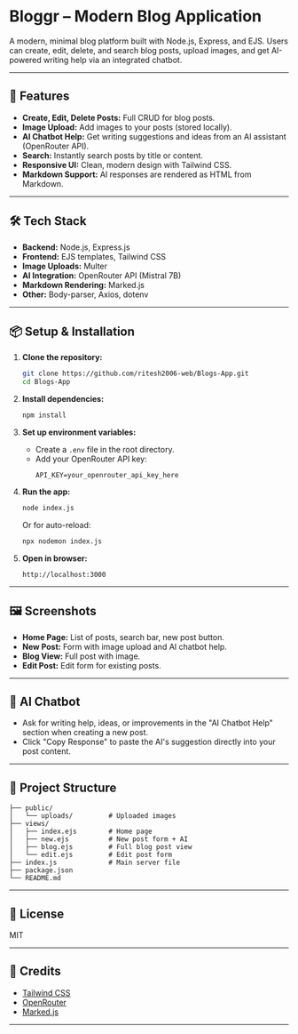# Bloggr – Modern Blog Application

A modern, minimal blog platform built with Node.js, Express, and EJS. Users can create, edit, delete, and search blog posts, upload images, and get AI-powered writing help via an integrated chatbot.

---

## 🚀 Features

- **Create, Edit, Delete Posts:** Full CRUD for blog posts.
- **Image Upload:** Add images to your posts (stored locally).
- **AI Chatbot Help:** Get writing suggestions and ideas from an AI assistant (OpenRouter API).
- **Search:** Instantly search posts by title or content.
- **Responsive UI:** Clean, modern design with Tailwind CSS.
- **Markdown Support:** AI responses are rendered as HTML from Markdown.

---

## 🛠️ Tech Stack

- **Backend:** Node.js, Express.js
- **Frontend:** EJS templates, Tailwind CSS
- **Image Uploads:** Multer
- **AI Integration:** OpenRouter API (Mistral 7B)
- **Markdown Rendering:** Marked.js
- **Other:** Body-parser, Axios, dotenv

---

## 📦 Setup & Installation

1. **Clone the repository:**
   ```sh
   git clone https://github.com/ritesh2006-web/Blogs-App.git
   cd Blogs-App
   ```

2. **Install dependencies:**
   ```sh
   npm install
   ```

3. **Set up environment variables:**
   - Create a `.env` file in the root directory.
   - Add your OpenRouter API key:
     ```
     API_KEY=your_openrouter_api_key_here
     ```

4. **Run the app:**
   ```sh
   node index.js
   ```
   Or for auto-reload:
   ```sh
   npx nodemon index.js
   ```

5. **Open in browser:**
   ```
   http://localhost:3000
   ```

---

## 🖼️ Screenshots

- **Home Page:** List of posts, search bar, new post button.
- **New Post:** Form with image upload and AI chatbot help.
- **Blog View:** Full post with image.
- **Edit Post:** Edit form for existing posts.

---

## 🤖 AI Chatbot

- Ask for writing help, ideas, or improvements in the "AI Chatbot Help" section when creating a new post.
- Click "Copy Response" to paste the AI's suggestion directly into your post content.

---

## 📁 Project Structure

```
├── public/
│   └── uploads/         # Uploaded images
├── views/
│   ├── index.ejs        # Home page
│   ├── new.ejs          # New post form + AI
│   ├── blog.ejs         # Full blog post view
│   └── edit.ejs         # Edit post form
├── index.js             # Main server file
├── package.json
└── README.md
```

---

## 📝 License

MIT

---

## 🙏 Credits

- [Tailwind CSS](https://tailwindcss.com/)
- [OpenRouter](https://openrouter.ai/)
- [Marked.js](https://marked.js.org/)

---
